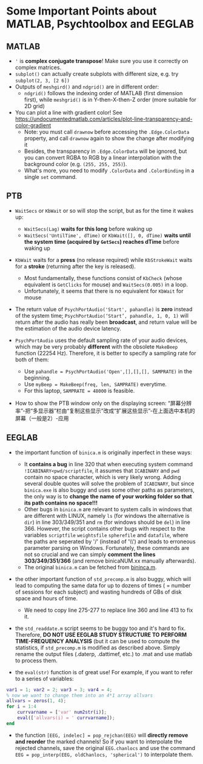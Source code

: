 # Some Important Points about MATLAB, Psychtoolbox and EEGLAB

## MATLAB

- `'` is **complex conjugate transpose**! Make sure you use it correctly on complex matrices.
- `subplot()` can actually create subplots with different size, e.g. try `subplot(2, 3, [2 6])`
- Outputs of `meshgird()` and `ndgrid()` are in different order:
  - `ndgrid()` follows the indexing order of MATLAB (first dimension first), while `meshgrid()` is in Y-then-X-then-Z order (more suitable for 2D grid)
- You can plot a line with gradient color! See https://undocumentedmatlab.com/articles/plot-line-transparency-and-color-gradient
  - Note: you must call `drawnow` before accessing the `.Edge.ColorData` property, and call `drawnow` again to show the change after modifying it
  - Besides, the transparency in `.Edge.ColorData` will be ignored, but you can convert RGBA to RGB by a linear interpolation with the background color (e.g. `(255, 255, 255)`).
  - What's more, you need to modify `.ColorData` and `.ColorBinding` in a single `set` command.

## PTB

- `WaitSecs` or `KbWait` or so will stop the script, but as for the time it wakes up:
  - `WaitSecs(Lag)` **waits for this long** before waking up
  - `WaitSecs('UntilTime', dTime)` or `KbWait([], 0, dTime)` **waits until the system time (acquired by `GetSecs`) reaches dTime** before waking up
- `KbWait` waits for a **press** (no release required) while `KbStrokeWait` waits for a **stroke** (returning after the key is released).
  - Most fundamentally, these functions consist of `KbCheck` (whose equivalent is `GetClicks` for mouse) and `WaitSecs(0.005)` in a loop.
  - Unfortunately, it seems that there is no equivalent for `KbWait` for mouse
- The return value of `PsychPortAudio('Start', pahandle)` is **zero** instead of the system time; `PsychPortAudio(‘Start’, pahandle, 1, 0, 1)` will return after the audio has really been **broadcast**, and return value will be the estimation of the audio device latency.
- `PsychPortAudio` uses the default sampling rate of your audio devices, which may be very probably **different** with the obsolete `MakeBeep` function (22254 Hz). Therefore, it is better to specify a sampling rate for both of them:
  - Use `pahandle = PsychPortAudio('Open',[],[],[], SAMPRATE)` in the beginning.
  - Use `myBeep = MakeBeep(freq, len, SAMPRATE)` everytime.
  - For this laptop, `SAMPRATE = 48000` is feasible.

- How to show the PTB window only on the displaying screen: “屏幕分辨率”-把“多显示器”栏由“复制这些显示”改成“扩展这些显示”-在上面选中本机的屏幕（一般是2）-应用



## EEGLAB

- the important function of `binica.m` is originally inperfect in these ways:
  - It **contains a bug** in line 320 that when executing system command `!ICABINARY<pwd/scriptfile`, it assumes that `ICABINARY` and `pwd` contain no space character, which is very likely wrong. Adding several double quotes will solve the problem of `ICABINARY`, but since `binica.exe` is also buggy and uses some other paths as parameters, the only way is to **change the name of your working folder so that its path contains no space!!!**
  - Other bugs in `binica.m` are relevant to system calls in windows that are different with LINUX, namely `ls` (for windows the alternative is `dir`) in line 303/349/351 and `rm` (for windows should be `del`) in line 366. However, the script contains other bugs with respect to the variables `scriptfile` `weightsfile` `spherefile` and `datafile`, where the paths are seperated by '/' (instead of '\\\\') and leads to erroneous parameter parsing on Windows. Fortunately, these commands are not so crucial and we can simply **comment the lines 303/349/351/366** (and remove binicaNUM.xx manually afterwards).
  - The original `binica.m` can be fetched from [bininca.m](https://github.com/sccn/eeglab/blob/develop/functions/sigprocfunc/binica.m).

- the other important function of `std_precomp.m` is also buggy, which will lead to computing the same data for up to dozens of times ( = number of sessions for each subject) and wasting hundreds of GBs of disk space and hours of time.
  - We need to copy line 275-277 to replace line 360 and line 413 to fix it.

- the `std_readdate.m` script seems to be buggy too and it's hard to fix. Therefore, **DO NOT USE EEGLAB STUDY STRUCTURE TO PERFORM TIME-FREQUENCY ANALYSIS** (but it can be used to compute the statistics, if `std_precomp.m` is modified as described above. Simply rename the output files (.daterp, .dattimef, etc.) to .mat and use matlab to process them.

- the `eval(str)` function is of great use! For example, if you want to refer to a series of variables:

```matlab
var1 = 1; var2 = 2; var3 = 3; var4 = 4;
% now we want to change them into an 4*1 array allvars
allvars = zeros(1, 4);
for i = 1:4
	currvarname = ['var' num2str(i)];
	eval(['allvars(i) = ' currvarname]);
end
```

- the function `[EEG, indelec] = pop_rejchan(EEG)` will **directly remove and reorder** the marked channels! So if you want to interpolate the rejected channels, save the original `EEG.chanlocs` and use the command `EEG = pop_interp(EEG, oldChanlocs, 'spherical')` to interpolate them. 